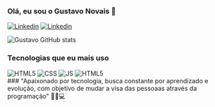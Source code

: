 ### Olá, eu sou o Gustavo Novais 👋

[![Linkedin](https://img.shields.io/badge/LinkedIn-0077B5?style=for-the-badge&logo=linkedin&logoColor=white)](https://www.linkedin.com/in/gustavo-novais-lima-063b88215/)
[![Linkedin](https://img.shields.io/badge/Instagram-E4405F?style=for-the-badge&logo=instagram&logoColor=white)](https://www.instagram.com/gustan.lima/)

![Gustavo GitHub stats](https://github-readme-stats.vercel.app/api?username=GustavoNovaisLima&show_icons=true&theme=blue)

### Tecnologias que eu mais uso 
<div style="display: inline_block"> 
<img alt="HTML5" src="https://img.shields.io/badge/HTML5-E34F26?style=for-the-badge&logo=html5&logoColor=white">
<img alt="CSS" src="https://img.shields.io/badge/CSS3-1572B6?style=for-the-badge&logo=css3&logoColor=white">
<img alt="JS" src="https://img.shields.io/badge/JavaScript-F7DF1E?style=for-the-badge&logo=javascript&logoColor=black">
<img alt="HTML5" src="https://img.shields.io/badge/Bootstrap-563D7C?style=for-the-badge&logo=bootstrap&logoColor=white">

</div>
### "Apaixonado por tecnologia, busca constante por aprendizado e evolução, com objetivo de  mudar a visa das pessoaas através da programação" 👨‍🎓💻
